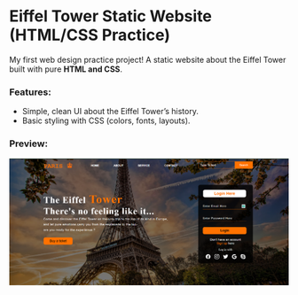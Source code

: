# Eiffel Tower Static Website (HTML/CSS Practice)  

My first web design practice project! A static website about the Eiffel Tower built with pure **HTML and CSS**.  

### Features:  
- Simple, clean UI about the Eiffel Tower’s history.  
- Basic styling with CSS (colors, fonts, layouts).  

### Preview:  
![Preview](https://github.com/IlhamDev007/First-Website-Practice-EiffelTower/blob/09c942f8d29bd0f384d0b98becb6afca0a72df23/Eiffel-Tower/Preview.png)
